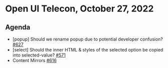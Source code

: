 # Open UI Telecon, October 27, 2022

## Agenda
- [popup] Should we rename popup due to potential developer confusion? [#627](https://github.com/openui/open-ui/issues/627)
- [select] Should the inner HTML & styles of the selected option be copied into selected-value? [#571](https://github.com/openui/open-ui/issues/571)
- Content Mirrors [#616](https://github.com/openui/open-ui/issues/616)
